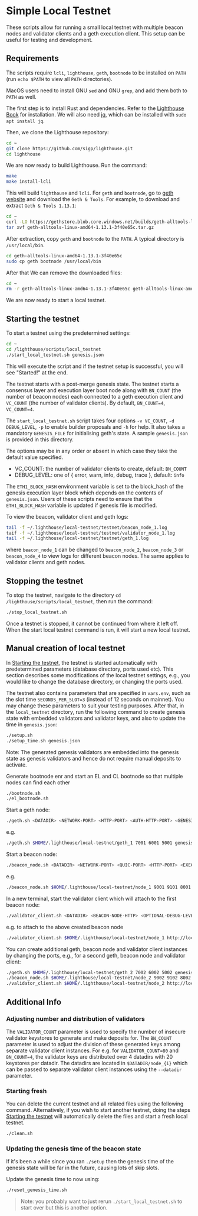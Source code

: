 # Simple Local Testnet

These scripts allow for running a small local testnet with multiple beacon nodes and validator clients and a geth execution client.
This setup can be useful for testing and development.

## Requirements

The scripts require `lcli`, `lighthouse`, `geth`, `bootnode` to be installed on `PATH` (run `echo $PATH` to view all `PATH` directories).


MacOS users need to install GNU `sed` and GNU `grep`, and add them both to `PATH` as well.

The first step is to install Rust and dependencies. Refer to the [Lighthouse Book](https://lighthouse-book.sigmaprime.io/installation-source.html#dependencies) for installation. We will also need [jq](https://jqlang.github.io/jq/), which can be installed with `sudo apt install jq`.

Then, we clone the Lighthouse repository:
```bash
cd ~
git clone https://github.com/sigp/lighthouse.git
cd lighthouse
```
We are now ready to build Lighthouse. Run the command:

```bash
make
make install-lcli
```

This will build `lighthouse` and `lcli`. For `geth` and `bootnode`, go to [geth website](https://geth.ethereum.org/downloads) and download the `Geth & Tools`. For example, to download and extract `Geth & Tools 1.13.1`:

```bash
cd ~
curl -LO https://gethstore.blob.core.windows.net/builds/geth-alltools-linux-amd64-1.13.1-3f40e65c.tar.gz
tar xvf geth-alltools-linux-amd64-1.13.1-3f40e65c.tar.gz
```

After extraction, copy `geth` and `bootnode` to the `PATH`. A typical directory is `/usr/local/bin`.

```bash
cd geth-alltools-linux-amd64-1.13.1-3f40e65c
sudo cp geth bootnode /usr/local/bin
```

After that We can remove the downloaded files:

```bash
cd ~
rm -r geth-alltools-linux-amd64-1.13.1-3f40e65c geth-alltools-linux-amd64-1.13.1-3f40e65c.tar.gz
```

We are now ready to start a local testnet.

## Starting the testnet

To start a testnet using the predetermined settings:

```bash
cd ~
cd /lighthouse/scripts/local_testnet
./start_local_testnet.sh genesis.json
```

This will execute the script and if the testnet setup is successful, you will see "Started!" at the end. 

The testnet starts with a post-merge genesis state. 
The testnet starts a consensus layer and execution layer boot node along with `BN_COUNT`
(the number of beacon nodes) each connected to a geth execution client and `VC_COUNT` (the number of validator clients). By default, `BN_COUNT=4`, `VC_COUNT=4`. 

The `start_local_testnet.sh` script takes four options `-v VC_COUNT`, `-d DEBUG_LEVEL`, `-p` to enable builder proposals and `-h` for help. It also takes a mandatory `GENESIS_FILE` for initialising geth's state.
A sample `genesis.json` is provided in this directory.

The options may be in any order or absent in which case they take the default value specified.
- VC_COUNT: the number of validator clients to create, default: `BN_COUNT`
- DEBUG_LEVEL: one of { error, warn, info, debug, trace }, default: `info`

The `ETH1_BLOCK_HASH` environment variable is set to the block_hash of the genesis execution layer block which depends on the contents of `genesis.json`. Users of these scripts need to ensure that the `ETH1_BLOCK_HASH` variable is updated if genesis file is modified.

To view the beacon, validator client and geth logs:

```bash
tail -f ~/.lighthouse/local-testnet/testnet/beacon_node_1.log
taif -f ~/.lighthouse/local-testnet/testnet/validator_node_1.log
tail -f ~/.lighthouse/local-testnet/testnet/geth_1.log
```

where `beacon_node_1` can be changed to `beacon_node_2`, `beacon_node_3` or `beacon_node_4` to view logs for different beacon nodes. The same applies to validator clients and geth nodes. 

## Stopping the testnet

To stop the testnet, navigate to the directory `cd /lighthouse/scripts/local_testnet`, then run the command:

```bash
./stop_local_testnet.sh
```

Once a testnet is stopped, it cannot be continued from where it left off. When the start local testnet command is run, it will start a new local testnet.

## Manual creation of local testnet

In [Starting the testnet](./README.md#starting-the-testnet), the testnet is started automatically with predetermined parameters (database directory, ports used etc).  This section describes some modifications of the local testnet settings, e.g., you would like to change the database directory, or changing the ports used. 


The testnet also contains parameters that are specified in `vars.env`, such as the slot time `SECONDS_PER_SLOT=3` (instead of 12 seconds on mainnet). You may change these parameters to suit your testing purposes. After that, in the `local_testnet` directory, run the following command to create genesis state with embedded validators and validator keys, and also to update the time in `genesis.json`:

```bash
./setup.sh
./setup_time.sh genesis.json
```

Note: The generated genesis validators are embedded into the genesis state as genesis validators and hence do not require manual deposits to activate.

Generate bootnode enr and start an EL and CL bootnode so that multiple nodes can find each other
```bash
./bootnode.sh
./el_bootnode.sh
```

Start a geth node:
```bash
./geth.sh <DATADIR> <NETWORK-PORT> <HTTP-PORT> <AUTH-HTTP-PORT> <GENESIS_FILE>
```
e.g.
```bash
./geth.sh $HOME/.lighthouse/local-testnet/geth_1 7001 6001 5001 genesis.json
```

Start a beacon node:

```bash
./beacon_node.sh <DATADIR> <NETWORK-PORT> <QUIC-PORT> <HTTP-PORT> <EXECUTION-ENDPOINT> <EXECUTION-JWT-PATH> <OPTIONAL-DEBUG-LEVEL>
```
e.g.
```bash
./beacon_node.sh $HOME/.lighthouse/local-testnet/node_1 9001 9101 8001 http://localhost:5001 ~/.lighthouse/local-testnet/geth_1/geth/jwtsecret
```

In a new terminal, start the validator client which will attach to the first
beacon node:

```bash
./validator_client.sh <DATADIR> <BEACON-NODE-HTTP> <OPTIONAL-DEBUG-LEVEL>
```
e.g. to attach to the above created beacon node
```bash
./validator_client.sh $HOME/.lighthouse/local-testnet/node_1 http://localhost:8001
```

You can create additional geth, beacon node and validator client instances by changing the ports, e.g., for a second geth, beacon node and validator client:

```bash
./geth.sh $HOME/.lighthouse/local-testnet/geth_2 7002 6002 5002 genesis.json
./beacon_node.sh $HOME/.lighthouse/local-testnet/node_2 9002 9102 8002 http://localhost:5002 ~/.lighthouse/local-testnet/geth_2/geth/jwtsecret
./validator_client.sh $HOME/.lighthouse/local-testnet/node_2 http://localhost:8002
```

## Additional Info

### Adjusting number and distribution of validators
The `VALIDATOR_COUNT` parameter is used to specify the number of insecure validator keystores to generate and make deposits for.
The `BN_COUNT` parameter is used to adjust the division of these generated keys among separate validator client instances.
For e.g. for `VALIDATOR_COUNT=80` and `BN_COUNT=4`, the validator keys are distributed over 4 datadirs with 20 keystores per datadir. The datadirs are located in `$DATADIR/node_{i}` which can be passed to separate validator client
instances using the `--datadir` parameter.

### Starting fresh

You can delete the current testnet and all related files using the following command. Alternatively, if you wish to start another testnet, doing the steps [Starting the testnet](./README.md#starting-the-testnet) will automatically delete the files and start a fresh local testnet. 

```bash
./clean.sh
```

### Updating the genesis time of the beacon state

If it's been a while since you ran `./setup` then the genesis time of the
genesis state will be far in the future, causing lots of skip slots.

Update the genesis time to now using:

```bash
./reset_genesis_time.sh
```

> Note: you probably want to just rerun `./start_local_testnet.sh` to start over
> but this is another option.
